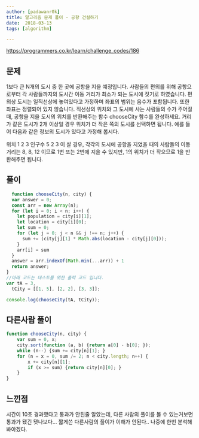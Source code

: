 ```yaml
---
author: [padawanr0k]
title: 알고리즘 문제 풀이 - 공항 건설하기
date:  2018-03-13
tags: [algorithm]

---
```

https://programmers.co.kr/learn/challenge_codes/186

## 문제
1보다 큰 N개의 도시 중 한 곳에 공항을 지을 예정입니다. 사람들의 편의를 위해 공항으로부터 각 사람들까지의 도시간 이동 거리가 최소가 되는 도시에 짓기로 하였습니다. 편의상 도시는 일직선상에 놓여있다고 가정하며 좌표의 범위는 음수가 포함됩니다. 또한 좌표는 정렬되어 있지 않습니다. 직선상의 위치와 그 도시에 사는 사람들의 수가 주어질 때, 공항을 지을 도시의 위치를 반환해주는 함수 chooseCity 함수를 완성하세요. 거리가 같은 도시가 2개 이상일 경우 위치가 더 작은 쪽의 도시를 선택하면 됩니다. 예를 들어 다음과 같은 정보의 도시가 있다고 가정해 봅시다.

위치	1	2	3
인구수	5	2	3
이 살 경우, 각각의 도시에 공항을 지었을 때의 사람들의 이동 거리는 8, 8, 12 이므로 1번 또는 2번에 지을 수 있지만, 1의 위치가 더 작으므로 1을 반환해주면 됩니다.

## 풀이

```javascript
  function chooseCity(n, city) {
  var answer = 0;
  const arr = new Array(n);
  for (let i = 0; i < n; i++) {
    let population = city[i][1];
    let location = city[i][0];
    let sum = 0;
    for (let j = 0; j < n && j !== n; j++) {
      sum += (city[j][1] * Math.abs(location - city[j][0]));
    }
    arr[i] = sum
  }
  answer = arr.indexOf(Math.min(...arr)) + 1
  return answer;
}
//아래 코드는 테스트를 위한 출력 코드 입니다.
var tA = 3,
  tCity = [[1, 5], [2, 2], [3, 3]];

console.log(chooseCity(tA, tCity));
```

## 다른사람 풀이
```js
function chooseCity(n, city) {
    var sum = 0, x;
    city.sort(function (a, b) {return a[0] - b[0]; });
    while (n--) {sum += city[n][1]; }
    for (n = x = 0, sum /= 2; n < city.length; n++) {
        x += city[n][1];
        if (x >= sum) {return city[n][0]; }
    }
}
```

## 느낀점
시간이 10초 경과했다고 통과가 안된줄 알았는데, 다른 사람의 풀이를 볼 수 있는거보면 통과가 됐긴 됏나보다...
짧게쓴 다른사람의 풀이가 이해가 안된다.. 나중에 한번 분석해봐야겠다.